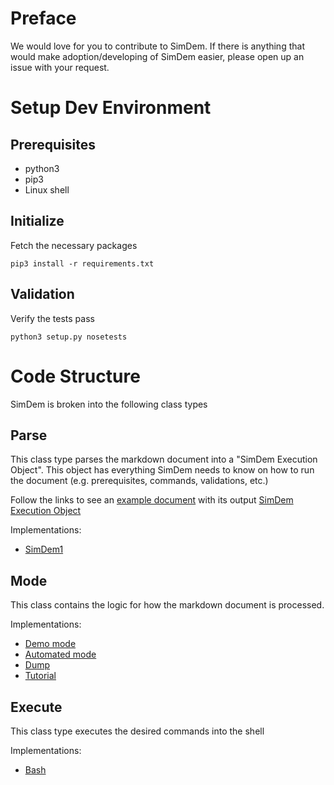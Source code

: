 # Preface

We would love for you to contribute to SimDem.  If there is anything that would make adoption/developing of SimDem easier, please open up an issue with your request.

# Setup Dev Environment

## Prerequisites

* python3
* pip3
* Linux shell

## Initialize

Fetch the necessary packages

```
pip3 install -r requirements.txt
```

## Validation

Verify the tests pass

```
python3 setup.py nosetests
```

# Code Structure

SimDem is broken into the following class types

## Parse

This class type parses the markdown document into a "SimDem Execution Object".  This object has everything SimDem needs to know on how to run the document (e.g. prerequisites, commands, validations, etc.)

Follow the links to see an [example document](../content/prerequisites/README.md) with its output [SimDem Execution Object](../content/prerequisites/expected_output.dump)

Implementations:
* [SimDem1](../simdem/parser/simdem1.py)

## Mode

This class contains the logic for how the markdown document is processed.

Implementations:
* [Demo mode](../simdem/mode/demo.py)
* [Automated mode](../simdem/mode/automated.py)
* [Dump](../simdem/mode/dump.py)
* [Tutorial](../simdem/mode/tutorial.py)

## Execute

This class type executes the desired commands into the shell

Implementations:
* [Bash](../simdem/executor/bash.py)